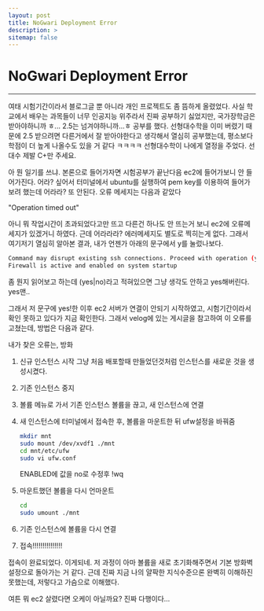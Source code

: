 ```yaml
---
layout: post
title: NoGwari Deployment Error
description: >
sitemap: false
---
```


# NoGwari Deployment Error

---------------------

여태 시험기간이라서 블로그글 뿐 아니라 개인 프로젝트도 좀 뜸하게 올렸었다. 사실 학교에서 배우는 과목들이 너무 인공지능 위주라서 진짜 공부하기 싫었지만, 국가장학금은 받아야하니까 ㅎ... 2.5는 넘겨야하니까...ㅎ 공부를 했다. 선형대수학을 이미 버렸기 때문에 2.5 받으려면 다른거에서 잘 받아야한다고 생각해서 열심히 공부했는데, 평소보다 학점이 더 높게 나올수도 있을 거 같다 ㅋㅋㅋㅋ 선형대수학이 나에게 열정을 주었다. 선대수 제발 C+만 주세요.

아 뭔 일기를 쓰냐. 본론으로 들어가자면 시험공부가 끝난다음 ec2에 들어가보니 안 들어가진다. 어라? 싶어서 터미널에서 ubuntu를 실행하여 pem key를 이용하여 들어가보려 했는데 어라라? 또 안된다. 오류 메세지는 다음과 같았다

"Operation timed out"

아니 뭐 작업시간이 초과되었다고만 뜨고 다른건 하나도 안 뜨는거 보니 ec2에 오류메세지가 있겠거니 하였다. 근데 어라라라? 에러메세지도 별도로 찍히는게 없다. 그래서 여기저기 열심히 알아본 결과, 내가 언젠가 아래의 문구에서 y를 눌렀나보다.

```bash
Command may disrupt existing ssh connections. Proceed with operation (y|n)?
Firewall is active and enabled on system startup
```

좀 뭔지 읽어보고 하는데 (yes|no)라고 적혀있으면 그냥 생각도 안하고 yes해버린다. yes맨..

그래서 저 문구에 yes!한 이후 ec2 서버가 연결이 안되기 시작하였고, 시험기간이라서 확인 못하고 있다가 지금 확인한다. 그래서 velog에 있는 게시글을 참고하여 이 오류를 고쳤는데, 방법은 다음과 같다.

내가 찾은 오류는, 방화

1. 신규 인스턴스 시작
   그냥 처음 배포할때 만들었던것처럼 인스턴스를 새로운 것을 생성시켰다.

2. 기존 인스턴스 중지

3. 볼륨 메뉴로 가서 기존 인스턴스 볼륨을 끊고, 새 인스턴스에 연결

4. 새 인스턴스에 터미널에서 접속한 후, 볼륨을 마운트한 뒤 ufw설정을 바꿔줌

   ```bash
   mkdir mnt
   sudo mount /dev/xvdf1 ./mnt
   cd mnt/etc/ufw
   sudo vi ufw.conf
   ```

   ENABLED에 값을 no로 수정후 !wq

5. 마운트했던 볼륨을 다시 언마운트

   ```bash
   cd
   sudo umount ./mnt
   ```

6. 기존 인스턴스에 볼륨을 다시 연결

7. 접속!!!!!!!!!!!!!!!

접속이 완료되었다. 이게되네. 저 과정이 아마 볼륨을 새로 초기화해주면서 기본 방화벽 설정으로 돌아가는 거 같다. 근데 진짜 지금 나의 얄팍한 지식수준으론 완벽히 이해하진 못했는데, 저렇다고 가슴으로 이해했다.

여튼 뭐 ec2 살렸다면 오케이 아닐까요? 진짜 다행이다...

